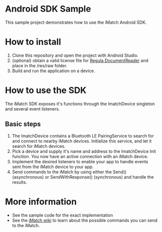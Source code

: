 # Android SDK Sample

This sample project demonstrates how to use the iMatch Android SDK. 

# How to install

1. Clone this repository and open the project with Android Studio.
2. (optional) obtain a valid license file for [Regula DocumentReader](https://licensing.regulaforensics.com/) and place in the /res/raw folder.
3. Build and run the application on a device.

# How to use the SDK
The iMatch SDK exposes it's functions through the ImatchDevice singleton and several event listeners. 

## Basic steps
1. The ImatchDevice contains a Bluetooth LE PairingService to search for and connect to nearby iMatch devices. Initialize this service, and let it search for iMatch devices.
2. Pick a device and supply it's name and address to the ImatchDevice Init function. You now have an active connection with an iMatch device. 
3. Implement the desired listeners to enable your app to handle events sent from the iMatch device to your app.
4. Send commands to the iMatch by using either the Send() (asynchronous) or SendWithResponse() (synchronous) and handle the results.

# More information
* See the sample code for the exact implementation
* See the [iMatch wiki](https://github.com/Gridler/cordova-plugin-imatch/wiki) to learn about the possible commands you can send to the iMatch.
